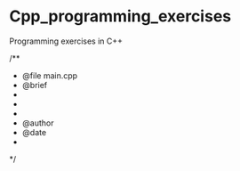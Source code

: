 # Cpp_programming_exercises
Programming exercises in C++

/**
 * @file main.cpp 
 * @brief <Add Brief Description Here >
 *
 * <Add Extended Description Here>
 *
 * @author <Add FirsName LastName>
 * @date <Add date >
 *
 */
